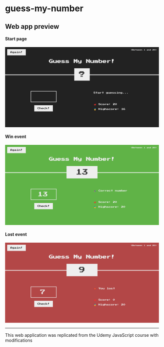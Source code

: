 # guess-my-number
## Web app preview 

#### Start page
![Start page screenshot](https://github.com/TSlashDreamy/guess-my-number/blob/main/preview/1.jpeg?raw=true)


#### Win event
![Win event screenshot](https://github.com/TSlashDreamy/guess-my-number/blob/main/preview/2.jpeg?raw=true)


#### Lost event
![Lost event screenshot](https://github.com/TSlashDreamy/guess-my-number/blob/main/preview/3.jpeg?raw=true)

-------
This web application was replicated from the Udemy JavaScript course with modifications
